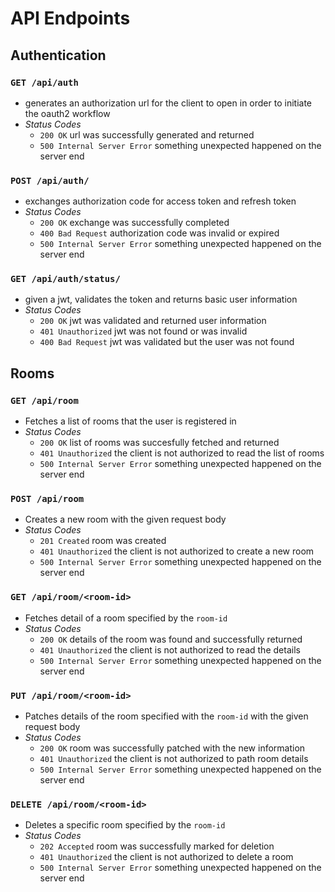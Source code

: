 # API Endpoints

## Authentication
### `GET /api/auth`
  - generates an authorization url for the client to open in order to initiate the oauth2 workflow
  - *Status Codes*
    - `200 OK` url was successfully generated and returned
    - `500 Internal Server Error` something unexpected happened on the server end

### `POST /api/auth/`
  - exchanges authorization code for access token and refresh token
  - *Status Codes*
    - `200 OK` exchange was successfully completed
    - `400 Bad Request` authorization code was invalid or expired
    - `500 Internal Server Error` something unexpected happened on the server end

### `GET /api/auth/status/`
  - given a jwt, validates the token and returns basic user information
  - *Status Codes*
    - `200 OK` jwt was validated and returned user information
    - `401 Unauthorized` jwt was not found or was invalid
    - `400 Bad Request` jwt was validated but the user was not found

## Rooms
### `GET /api/room`
  - Fetches a list of rooms that the user is registered in
  - *Status Codes*
    - `200 OK` list of rooms was succesfully fetched and returned
    - `401 Unauthorized` the client is not authorized to read the list of rooms
    - `500 Internal Server Error` something unexpected happened on the server end  

### `POST /api/room`
  - Creates a new room with the given request body
  - *Status Codes*
    - `201 Created` room was created
    - `401 Unauthorized` the client is not authorized to create a new room
    - `500 Internal Server Error` something unexpected happened on the server end

### `GET /api/room/<room-id>`
  - Fetches detail of a room specified by the `room-id`
  - *Status Codes*
    - `200 OK` details of the room was found and successfully returned
    - `401 Unauthorized` the client is not authorized to read the details
    - `500 Internal Server Error` something unexpected happened on the server end

### `PUT /api/room/<room-id>`
  - Patches details of the room specified with the `room-id` with the given request body
  - *Status Codes*
    - `200 OK` room was successfully patched with the new information
    - `401 Unauthorized` the client is not authorized to path room details
    - `500 Internal Server Error` something unexpected happened on the server end

### `DELETE /api/room/<room-id>`
  - Deletes a specific room specified by the `room-id`
  - *Status Codes*
    - `202 Accepted` room was successfully marked for deletion
    - `401 Unauthorized` the client is not authorized to delete a room
    - `500 Internal Server Error` something unexpected happened on the server end